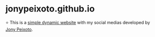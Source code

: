 # jonypeixoto.github.io
⭐ This is a [simple dynamic website](https://cybertimeup.com) with my social medias developed by [Jony Peixoto](https://jonypeixoto.com).
